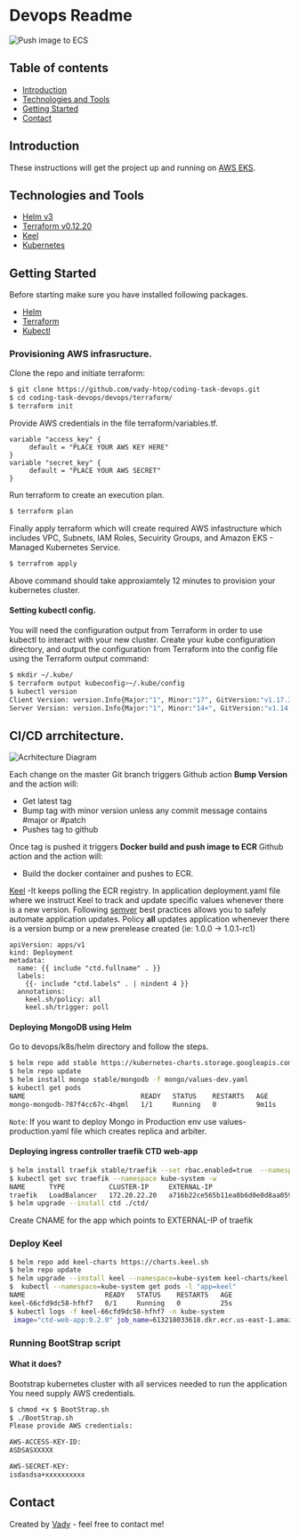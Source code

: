# Devops Readme

![Push image to ECS](https://github.com/vady-htop/coding-task-devops/workflows/Docker%20build%20and%20push%20image%20to%20ECR/badge.svg?branch=master) 

## Table of contents
* [Introduction](#introdcution)
* [Technologies and Tools](#technologies-and-tools)
* [ Getting Started](#getting-started)
* [Contact](#contact)

## Introduction
These instructions will get the project up and running on [AWS EKS](https://aws.amazon.com/eks/). 

## Technologies and Tools
* [Helm v3](https://helm.sh/)
* [Terraform v0.12.20](https://www.terraform.io/)
* [Keel](https://keel.sh/)
* [Kubernetes](https://kubernetes.io/)


## Getting Started 
Before starting make sure you have installed following packages.    
* [Helm](https://helm.sh/docs/intro/install/) 
* [Terraform](https://learn.hashicorp.com/terraform/getting-started/install.html)
* [Kubectl](https://kubernetes.io/docs/tasks/tools/install-kubectl/)

### Provisioning AWS infrasructure.
Clone the repo and initiate terraform:
```sh
$ git clone https://github.com/vady-htop/coding-task-devops.git
$ cd coding-task-devops/devops/terraform/
$ terraform init
```

Provide AWS credentials in the file terraform/variables.tf.

```
variable "access_key" {
     default = "PLACE YOUR AWS KEY HERE"
}
variable "secret_key" {
     default = "PLACE YOUR AWS SECRET"
}
```

Run terraform to create an execution plan.

```sh
$ terraform plan
```

Finally apply terraform which will create required AWS infastructure which includes VPC, Subnets, IAM Roles,
Secuirity Groups, and Amazon EKS - Managed Kubernetes Service.

```sh
$ terrafrom apply
```
Above command should take approxiamtely 12 minutes to provision your kubernetes cluster.

#### Setting kubectl config.

You will need the configuration output from Terraform in order to use kubectl to interact with your new cluster. Create your kube configuration directory, and output the configuration from Terraform into the config file using the Terraform output command:
```sh
$ mkdir ~/.kube/
$ terraform output kubeconfig>~/.kube/config
$ kubectl version
Client Version: version.Info{Major:"1", Minor:"17", GitVersion:"v1.17.3", GitCommit:"06ad960bfd03b39c8310aaf92d1e7c12ce618213", GitTreeState:"clean", BuildDate:"2020-02-13T18:06:54Z", GoVersion:"go1.13.8", Compiler:"gc", Platform:"darwin/amd64"}
Server Version: version.Info{Major:"1", Minor:"14+", GitVersion:"v1.14.9-eks-c0eccc", GitCommit:"c0eccca51d7500bb03b2f163dd8d534ffeb2f7a2", GitTreeState:"clean", BuildDate:"2019-12-22T23:14:11Z", GoVersion:"go1.12.12", Compiler:"gc", Platform:"linux/amd64"}
```

## CI/CD arrchitecture.
![Acrhitecture Diagram](https://github.com/vady-htop/coding-task-devops/blob/master/images/CICD.jpg)

Each change on the master Git branch triggers Github action **Bump Version** and the action will:
* Get latest tag
* Bump tag with minor version unless any commit message contains #major or #patch
* Pushes tag to github

Once tag is pushed it triggers **Docker build and push image to ECR** Github action and the action will:
* Build the docker container and pushes to ECR.

[Keel](https://keel.sh/) -It keeps polling the ECR registry. In application deployment.yaml file where we instruct Keel to track and update specific values whenever there is a new version.  Following [semver](http://semver.org/) best practices allows you to safely automate application updates.
Policy **all** updates application whenever there is a version bump or a new prerelease created (ie: 1.0.0 -> 1.0.1-rc1)

```
apiVersion: apps/v1
kind: Deployment
metadata:
  name: {{ include "ctd.fullname" . }}
  labels:
    {{- include "ctd.labels" . | nindent 4 }}
  annotations:
    keel.sh/policy: all
    keel.sh/trigger: poll
```
#### Deploying MongoDB using Helm
Go to devops/k8s/helm directory and follow the steps.

```sh
$ helm repo add stable https://kubernetes-charts.storage.googleapis.com/
$ helm repo update
$ helm install mongo stable/mongodb -f mongo/values-dev.yaml
$ kubectl get pods
NAME                             READY   STATUS    RESTARTS   AGE
mongo-mongodb-787f4cc67c-4hgml   1/1     Running   0          9m11s
```
`Note`: If you want to deploy Mongo in Production env use values-production.yaml file which creates replica and arbiter.

#### Deploying ingress controller traefik CTD web-app
```sh
$ helm install traefik stable/traefik --set rbac.enabled=true  --namespace kube-system
$ kubectl get svc traefik --namespace kube-system -w
NAME      TYPE           CLUSTER-IP     EXTERNAL-IP                                                               PORT(S)                      AGE
traefik   LoadBalancer   172.20.22.20   a716b22ce565b11ea8b6d0e0d8aa0590-1370736595.us-east-1.elb.amazonaws.com   443:31998/TCP,80:31455/TCP   4m45s  a5c431d12564b11eaaad302d3ac040a1-1588837981.us-east-1.elb.amazonaws.com   443:31136/TCP,80:30850/TCP   2m8s
$ helm upgrade --install ctd ./ctd/
```
Create CNAME for the app which points to EXTERNAL-IP of traefik

### Deploy Keel 

```sh
$ helm repo add keel-charts https://charts.keel.sh 
$ helm repo update
$ helm upgrade --install keel --namespace=kube-system keel-charts/keel --set helmProvider.enabled="false"
$  kubectl --namespace=kube-system get pods -l "app=keel"
NAME                    READY   STATUS    RESTARTS   AGE
keel-66cfd9dc58-hfhf7   0/1     Running   0          25s
$ kubectl logs -f keel-66cfd9dc58-hfhf7 -n kube-system
 image="ctd-web-app:0.2.0" job_name=613218033618.dkr.ecr.us-east-1.amazonaws.com/ctd-web-app schedule="@every 1m"
```
### Running BootStrap script 
#### What it does?
Bootstrap kubernetes cluster with all services needed to run the application
You need supply AWS credentials.
```sh
$ chmod +x $ BootStrap.sh
$ ./BootStrap.sh
Please provide AWS credentials:

AWS-ACCESS-KEY-ID:
ASDSASXXXXX

AWS-SECRET-KEY:
isdasdsa+xxxxxxxxxx
```

## Contact
Created by [Vady](www.linkedin.com/in/vady) - feel free to contact me!


